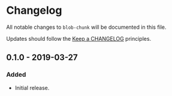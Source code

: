 # Changelog

All notable changes to `blob-chunk` will be documented in this file.

Updates should follow the [Keep a CHANGELOG](http://keepachangelog.com/) principles.

## 0.1.0 - 2019-03-27

### Added
- Initial release.

